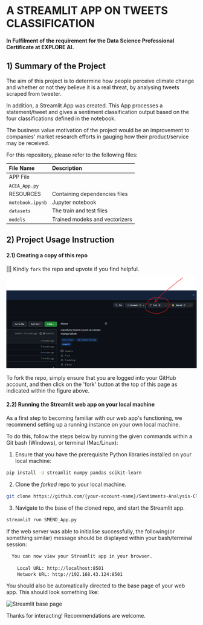 # A STREAMLIT APP ON TWEETS CLASSIFICATION

#### In Fulfilment of the requirement for the Data Science Professional Certificate at EXPLORE AI.


## 1) Summary of the Project
The aim of this project is to determine how people perceive climate change and whether or not they believe it is a real threat, by analysing tweets scraped from tweeter. 

In addition, a Streamlit App was created. This App processes a statement/tweet and gives a sentiment classification output based on the four classifications defined in the notebook.

The business value motivation of the project would be an improvement to companies' market research efforts in gauging how their product/service may be received.


For this repository, please refer to the following files:

| File Name              | Description                    |
| :--------------------- | :--------------------          |
| APP File               |                                |
| `ACEA_App.py`          |                                |
| RESOURCES              | Containing dependencies files  |
| `motebook.ipynb`       | Jupyter notebook               |
| `datasets`             | The train and test files       |
| `models`               | Trained modeks and vectorizers |


## 2) Project Usage Instruction

#### 2.1) Creating a copy of this repo

||| Kindly ```fork``` the repo and upvote if you find helpful.

![Fork Repo](resources/imgs/Fork_Repo.png)  

To fork the repo, simply ensure that you are logged into your GitHub account, and then click on the 'fork' button at the top of this page as indicated within the figure above.

#### 2.2) Running the Streamlit web app on your local machine

As a first step to becoming familiar with our web app's functioning, we recommend setting up a running instance on your own local machine.

To do this, follow the steps below by running the given commands within a Git bash (Windows), or terminal (Mac/Linux):

 1. Ensure that you have the prerequisite Python libraries installed on your local machine:

 ```bash
 pip install -U streamlit numpy pandas scikit-learn
 ```

 2. Clone the *forked* repo to your local machine.

 ```bash
 git clone https://github.com/{your-account-name}/Sentiments-Analysis-Climate-Change.git
 ```  

 3. Navigate to the base of the cloned repo, and start the Streamlit app.

 ```bash
 streamlit run SMEND_App.py
 ```

 If the web server was able to initialise successfully, the following(or something similar) message should be displayed within your bash/terminal session:

```
  You can now view your Streamlit app in your browser.

    Local URL: http://localhost:8501
    Network URL: http://192.168.43.124:8501
```

You should also be automatically directed to the base page of your web app. This should look something like:

![Streamlit base page](resources/imgs/Logo.png)

Thanks for interacting! Recommendations are welcome.
